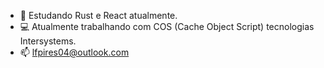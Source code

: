 - 👀 Estudando Rust e React atualmente.
- 💻 Atualmente trabalhando com  COS (Cache Object Script) tecnologias Intersystems.
- 📫 lfpires04@outlook.com
